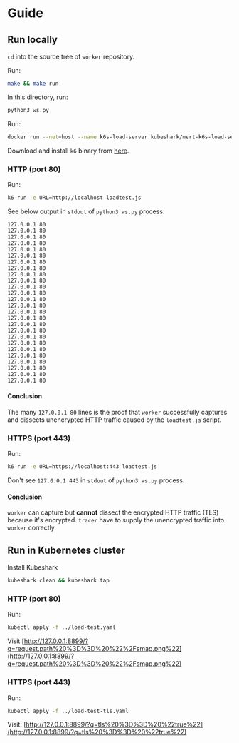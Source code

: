 # Guide

## Run locally

`cd` into the source tree of `worker` repository.

Run:

```sh
make && make run
```

In this directory, run:

```sh
python3 ws.py
```

Run:

```sh
docker run --net=host --name k6s-load-server kubeshark/mert-k6s-load-server
```

Download and install `k6` binary from [here](https://github.com/grafana/k6/releases/tag/v0.50.0).

### HTTP (port 80)

Run:

```sh
k6 run -e URL=http://localhost loadtest.js
```

See below output in `stdout` of `python3 ws.py` process:

```
127.0.0.1 80
127.0.0.1 80
127.0.0.1 80
127.0.0.1 80
127.0.0.1 80
127.0.0.1 80
127.0.0.1 80
127.0.0.1 80
127.0.0.1 80
127.0.0.1 80
127.0.0.1 80
127.0.0.1 80
127.0.0.1 80
127.0.0.1 80
127.0.0.1 80
127.0.0.1 80
127.0.0.1 80
127.0.0.1 80
127.0.0.1 80
127.0.0.1 80
127.0.0.1 80
127.0.0.1 80
127.0.0.1 80
127.0.0.1 80
127.0.0.1 80
127.0.0.1 80
```

#### Conclusion

The many `127.0.0.1 80` lines is the proof that `worker` successfully captures and dissects unencrypted HTTP
traffic caused by the `loadtest.js` script.

### HTTPS (port 443)

Run:

```sh
k6 run -e URL=https://localhost:443 loadtest.js
```

Don't see `127.0.0.1 443` in `stdout` of `python3 ws.py` process.

#### Conclusion

`worker` can capture but **cannot** dissect the encrypted HTTP traffic (TLS) because it's encrypted.
`tracer` have to supply the unencrypted traffic into `worker` correctly.

## Run in Kubernetes cluster

Install Kubeshark

```sh
kubeshark clean && kubeshark tap
```

### HTTP (port 80)

Run:

```sh
kubectl apply -f ../load-test.yaml
```

Visit [http://127.0.0.1:8899/?q=request.path%20%3D%3D%20%22%2Fsmap.png%22](http://127.0.0.1:8899/?q=request.path%20%3D%3D%20%22%2Fsmap.png%22)

### HTTPS (port 443)

Run:

```sh
kubectl apply -f ../load-test-tls.yaml
```

Visit: [http://127.0.0.1:8899/?q=tls%20%3D%3D%20%22true%22](http://127.0.0.1:8899/?q=tls%20%3D%3D%20%22true%22)
